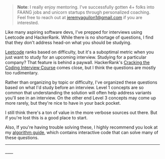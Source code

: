 > **Note**: I really enjoy mentoring. I've successfully gotten 4+ folks into
> FAANG jobs and unicorn startups through personalized coaching. Feel free to
> reach out at [jeremyaguilon1@gmail.com](mailto:jeremyaguilon1@gmail.com) if
> you are interested.

Like many aspiring software devs, I've prepped for interviews using Leetcode and
HackerRank. While there is no shortage of questions, I find that they don't
address head-on what you should be studying. 

[Leetcode](https://leetcode.com/problemset/all/) ranks based on difficulty,
but it's a suboptimal metric when you just want to study for an upcoming interview.
Studying for a particular company? That feature is behind a paywall.
HackerRank's [Cracking the Coding Interview Course](https://www.hackerrank.com/domains/tutorials/cracking-the-coding-interview)
comes close, but I think the questions are mostly too rudimentary.


Rather than organizing by topic or difficulty, I've organized these questions
based on what I'd study before an interview. Level 1 concepts are so common
that understanding the solution will often help address variants you'll
see in an interview. On the other end Level 3 concepts may come up more
rarely, but they're nice to have in your back pocket.

I still think there's a ton of value in the more verbose sources out there. But
if you're lost this is a good place to start.

Also, If you're having trouble solving these, I highly recommend you look at
my [algorithm guide](/blog/a_collection_of_whiteboard_interview_templates), which
contains interactive code that can solve many of these questions.

____

<SubscribeForm />
____

<CramScore />
